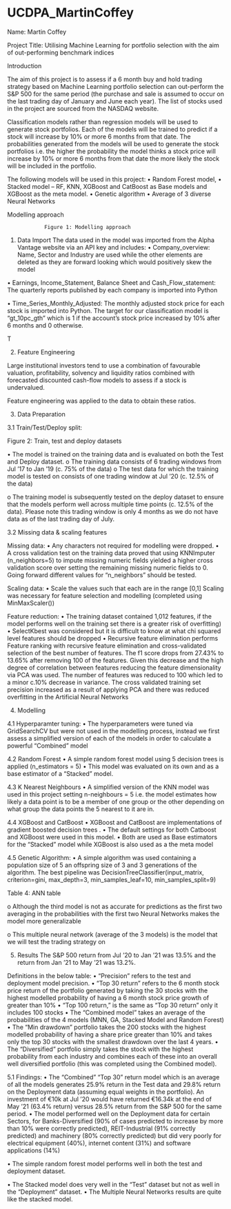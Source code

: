 # UCDPA_MartinCoffey


Name: Martin Coffey

Project Title:
Utilising Machine Learning for portfolio selection with the aim of out-performing benchmark indices



Introduction


The aim of this project is to assess if a 6 month buy and hold trading strategy based on Machine Learning portfolio selection can out-perform the 
S&P 500 for the same period (the purchase and sale is assumed to occur on the last trading day of January and June each year). The list 
of stocks used in the project are sourced from the NASDAQ website.

Classification models rather than regression models will be used to generate stock portfolios. Each of the models will be trained to predict
if a stock will increase by 10% or more 6 months from that date. The probabilities generated from the models will be used to generate the stock
portfolios i.e. the higher the probability the model thinks a stock price will increase by 10% or more 6 months from that date the more likely the
stock will be included in the portfolio.



The following models will be used in this project:
•	Random Forest model, 
•	Stacked model – RF, KNN, XGBoost and CatBoost as Base models and XGBoost as the meta model.
•	Genetic algorithm
•	Average of 3 diverse Neural Networks





Modelling approach

 
				Figure 1: Modelling approach


1.	Data Import
The data used in the model was imported from the Alpha Vantage website via an API key and includes:
•	Company_overview: 
Name, Sector and Industry are used while the other elements are deleted as they are forward looking which would positively skew the model

•	Earnings, Income_Statement, Balance Sheet and Cash_Flow_statement:
The quarterly reports published by each company is  imported into Python

•	Time_Series_Monthly_Adjusted:
The monthly adjusted stock price for each stock is imported into Python.
The target for our classification model is “gt_10pc_gth” which is 1 if the account’s stock price increased by 10% after 6 months and 0 otherwise.

T



2.	Feature Engineering

Large institutional investors tend to use a combination of favourable valuation, profitability, solvency and liquidity ratios combined with forecasted discounted cash-flow models to assess if a stock is undervalued. 

Feature engineering was applied to the data to obtain these ratios.

 

3.	Data Preparation

3.1 Train/Test/Deploy split:

 

Figure 2: Train, test and deploy datasets

•	The model is trained on the training data and is evaluated on both the Test and Deploy dataset.
o	The training data consists of 6 trading windows from Jul ’17 to Jan ’19 (c. 75% of the data)
o	The test data for which the training model is tested on consists of one trading window at Jul ’20 (c. 12.5% of the data)

o	The training model is subsequently tested on the deploy dataset  to ensure that the models perform well across multiple time points (c. 12.5% of the data). Please note this trading window is only 4 months as we do not have data as of the last trading day of July. 

3.2 Missing data & scaling features
	
Missing data:
•	Any characters not required for modelling were dropped.
•	A cross validation test on the training data proved that using KNNImputer (n_neighbors=5) to impute missing numeric fields yielded a higher cross validation score over setting the remaining missing numeric fields to 0. Going forward different values for “n_neighbors” should be tested.

Scaling data:
•	Scale the values such that each are in the range [0,1]
Scaling was necessary for feature selection and modelling (completed using MinMaxScaler()) 

Feature reduction:
•	The training dataset contained 1,012 features, if the model performs well on the training set there is a greater risk of overfitting)
•	SelectKbest was considered but it is difficult to know at what chi squared level features should be dropped
•	Recursive feature elimination performs Feature ranking with recursive feature elimination and cross-validated selection of the best number of features. The f1 score drops from 27.43% to 13.65% after removing 100 of the features. Given this decrease and the high degree of correlation between features reducing the feature dimensionality via PCA was used. The number of features was reduced to 100 which led to a minor c.10% decrease in variance. The cross validated training set precision increased as a result of applying PCA and there was reduced overfitting in the Artificial Neural Networks



4.	Modelling

4.1 Hyperparamter tuning:
•	The hyperparameters were tuned via GridSearchCV but were not used in the modelling process, instead we first assess a simplified version of each of the models in order to calculate a powerful “Combined” model 


4.2	Random Forest
•	A simple random forest model using 5 decision trees is applied (n_estimators = 5)
•	This model was evaluated on its own and as a base estimator of a “Stacked” model.



4.3	K Nearest Neighbours
•	A simplified version of the KNN model was used in this project setting n-neighbours = 5 i.e. the model estimates how likely a data point is to be a member of one group or the other depending on what group the data points the 5 nearest to it are in.

4.4	XGBoost and CatBoost
•	XGBoost and CatBoost are implementations of gradient boosted decision trees .
•	The default settings for both Catboost and XGBoost were used in this model.
•	Both are used as Base estimators for the “Stacked” model while XGBoost is also used as a the meta model


4.5	Genetic Algorithm:
•	A simple algorithm was used  containing a population size of 5 an offspring size of 3 and 3 generations of the algorithm. The best pipeline was DecisionTreeClassifier(input_matrix, criterion=gini, max_depth=3, min_samples_leaf=10, min_samples_split=9)



 
Table 4: ANN table 

o	 Although the third model is not as accurate for predictions as the first two averaging in the probabilities with the first two Neural Networks makes the model more generalizable

o	This multiple neural network (average of the 3 models) is the model that we will test the trading strategy on



5.	Results
The S&P 500 return from Jul ’20 to Jan ’21 was 13.5% and the return from Jan ’21 to May ’21 was 13.2%. 

Definitions in the below table:
•	“Precision” refers to the test and deployment model precision.
•	“Top 30 return” refers to the 6 month stock price return of the portfolio generated by taking the 30 stocks with the highest modelled probability of having a 6 month stock price growth of greater than 10%
•	“Top 100 return,” is the same as “Top 30 return” only it includes 100  stocks 
•	The “Combined model” takes an average of the probabilities of the 4 models (MNN, GA, Stacked Model and Random Forest)
•	The “Min drawdown” portfolio takes the 200 stocks with the highest modelled probability of having a share price greater than 10% and takes only the top 30 stocks with the smallest drawdown over the last 4 years.
•	The “Diversified” portfolio simply takes the stock with the highest probability from each industry and combines each of these into an overall well diversified portfolio (this was completed using the Combined model).  

	
									
								


5.1	Findings:
•	The “Combined” “Top 30” return model which is an average of all the models generates 25.9% return in the Test data and 29.8% return on the Deployment data (assuming equal weights in the portfolio). An investment of €10k at Jul ’20 would have returned €16.34k at the end of May ’21 (63.4% return) versus 28.5% return from the S&P 500 for the same period. 
•	The model performed well on the Deployment data for certain Sectors, for Banks-Diversified (90% of cases predicted to increase by more than 10% were correctly predicted), REIT-Industrial (91% correctly predicted) and machinery (80% correctly predicted) but did very poorly for electrical equipment (40%), internet content (31%) and software applications (14%) 

•	The simple random forest model performs well in both the test and deployment dataset. 

•	The Stacked model does very well in the “Test” dataset but not as well in the “Deployment” dataset. 
•	The Multiple Neural Networks results are quite like the stacked model.




